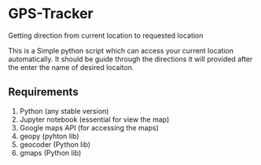 # GPS-Tracker
Getting direction from current location to requested location

This is a Simple python script which can access your current location automatically.
It should be guide through the directions it will provided after the enter the name of desired locaiton.

## Requirements
  
  1. Python (any stable version)<br>
  2. Jupyter notebook (essential for view the map)<br>
  3. Google maps API (for accessing the maps)
  4. geopy (pyhton lib)<br>
  5. geocoder (Python lib)<br>
  6. gmaps (Python lib)<br>
  
